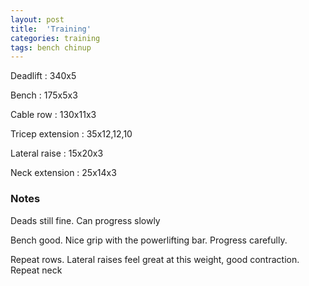```yaml
---
layout: post
title:  'Training'
categories: training
tags: bench chinup
---
```


Deadlift  :  340x5

Bench : 175x5x3

Cable row : 130x11x3

Tricep extension  :  35x12,12,10

Lateral raise  :  15x20x3

Neck extension  :  25x14x3

### Notes

Deads still fine. Can progress slowly

Bench good. Nice grip with the powerlifting bar. Progress carefully.

Repeat rows. Lateral raises feel great at this weight, good contraction. Repeat neck
